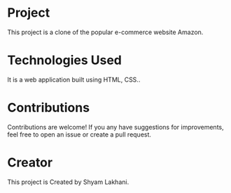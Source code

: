# Project
This project is a clone of the popular e-commerce website Amazon.
# Technologies Used
It is a web application built using HTML, CSS..
# Contributions
Contributions are welcome! If you any have suggestions for improvements, feel free to open an issue or create a pull request.
# Creator
This project is Created by Shyam Lakhani.
